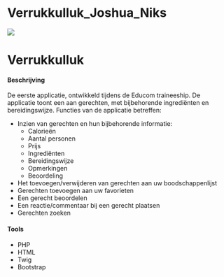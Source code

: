 # Verrukkulluk_Joshua_Niks
<img src="#"/>
<h1> Verrukkulluk</h1>

<h4> Beschrijving </h4>
<p>
  De eerste applicatie, ontwikkeld tijdens de Educom traineeship.
  De applicatie toont een aan gerechten, met bijbehorende ingrediënten en bereidingswijze.
  Functies van de applicatie betreffen:
  <ul>
    <li> Inzien van gerechten en hun bijbehorende informatie:
      <ul>
        <li> Calorieën </li>
        <li> Aantal personen </li>
        <li> Prijs </li>
        <li> Ingrediënten </li>
        <li> Bereidingswijze </li>
        <li> Opmerkingen </li>
        <li> Beoordeling </li>
      </ul>
    </li>
    <li> Het toevoegen/verwijderen van gerechten aan uw boodschappenlijst </li>
    <li> Gerechten toevoegen aan uw favorieten </li>
    <li> Een gerecht beoordelen </li>
    <li> Een reactie/commentaar bij een gerecht plaatsen </li>
    <li> Gerechten zoeken </li>
  </ul>
</p>

<h4> Tools </h4>
<ul>
  <li> PHP </li>
  <li> HTML </li>
  <li> Twig </li>
  <li> Bootstrap </li>
</ul>
